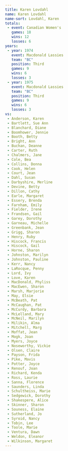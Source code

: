```yaml
---
title: Karen Lovdahl
name: Karen Lovdahl
name-sort: Lovdahl, Karen
totals:
 - event: Canadian Women's
   games: 18
   wins: 12
   losses: 6
years:
 - year: 1974
   event: Macdonald Lassies
   team: "BC"
   position: Third
   games: 9
   wins: 6
   losses: 3
 - year: 1975
   event: Macdonald Lassies
   team: "BC"
   position: Third
   games: 9
   wins: 6
   losses: 3
vs:
 - Anderson, Karen
 - Bartlett, Sue Ann
 - Blanchard, Diane
 - Boomhower, Jennie
 - Booth, Betty
 - Bright, Ann
 - Buchan, Deanne
 - Carter, Ruth
 - Chalmers, Jane
 - Cole, Bea
 - Collins, Donna
 - Cook, Helen
 - Court, Jean
 - Dahl, Susan
 - Darbyshire, Merline
 - Devine, Betty
 - Dillon, Cathy
 - Earle, Margaret
 - Essery, Brenda
 - Farnham, Emily
 - Fielder, Irene
 - Frandsen, Gail
 - Garey, Dorothy
 - Garneau, Michelle
 - Greenbank, Jean
 - Grigg, Sharon
 - Henry, Ruby
 - Hiscock, Francis
 - Hiscock, Gail
 - Horne, Sharon
 - Johnston, Marilyn
 - Johnston, Pauline
 - Kerr, Nancy
 - LaRocque, Penny
 - Lord, Ivy
 - Love, Karen
 - MacDonald, Phyliss
 - MacEwen, Sharon
 - Marsh, Marjorie
 - May, Elsie
 - McBeath, Pat
 - McCaughan, Pat
 - McCurdy, Barbara
 - McLelland, Mary
 - McNeil, Marilyn
 - Milikin, Alma
 - Mitchell, Marg
 - Moffat, Jean
 - Mogk, Joan
 - Myers, Joyce
 - Noseworthy, Vickie
 - Olsen, Claire
 - Payson, Frida
 - Pike, Mavis
 - Potter, Joyce
 - Renouf, Joan
 - Richard, Kenda
 - Ross, Laurie
 - Sanna, Florence
 - Saunders, Linda
 - Schultheiss, Marie
 - Sedgewick, Dorothy
 - Shakespere, Alice
 - Skinner, Sharon
 - Souness, Elaine
 - Sutherland, Jo
 - Syroid, Nancy
 - Tobin, Lee
 - Toole, Marie
 - Ventura, Dawn
 - Weldon, Eleanor
 - Wilkinson, Margaret
---
```

